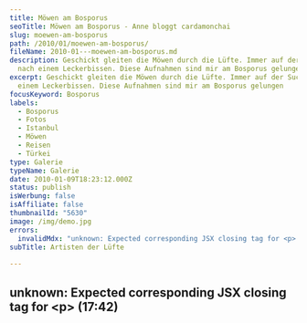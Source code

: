 ```yaml
---
title: Möwen am Bosporus
seoTitle: Möwen am Bosporus - Anne bloggt cardamonchai
slug: moewen-am-bosporus
path: /2010/01/moewen-am-bosporus/
fileName: 2010-01---moewen-am-bosporus.md
description: Geschickt gleiten die Möwen durch die Lüfte. Immer auf der Suche
  nach einem Leckerbissen. Diese Aufnahmen sind mir am Bosporus gelungen.
excerpt: Geschickt gleiten die Möwen durch die Lüfte. Immer auf der Suche nach
  einem Leckerbissen. Diese Aufnahmen sind mir am Bosporus gelungen
focusKeyword: Bosporus
labels:
  - Bosporus
  - Fotos
  - Istanbul
  - Möwen
  - Reisen
  - Türkei
type: Galerie
typeName: Galerie
date: 2010-01-09T18:23:12.000Z
status: publish
isWerbung: false
isAffiliate: false
thumbnailId: "5630"
image: /img/demo.jpg
errors:
  invalidMdx: "unknown: Expected corresponding JSX closing tag for <p> (17:42)"
subTitle: Artisten der Lüfte
  
---
```


## unknown: Expected corresponding JSX closing tag for &lt;p> (17:42)

<!--
Diese Aufnahmen sind mir im Januar 2010 in Istanbul gelungen.

[myflickr tag="anneseagullsistanbul2009"]

<blockquote>## Die Möwen
Die Möwen sehen alle aus,
als ob sie Emma hießen.
Sie tragen einen weißen Flaus
und sind mit Schrot zu schießen.

Ich schieße keine Möwe tot, ich laß sie lieber leben - und füttre sie mit
Roggenbrot und rötlichen Zibeben.

Oh Mensch, du wirst nie nebenbei der Möwe Flug erreichen. Wofern du Emma
heißest, sei zufrieden, ihr zu gleichen.</blockquote>## Wegweiser Möwen1. Möwen
am Bosporus (Januar 2010)

1.  [Zurück nach St. Peter Ording (Juli 2015)](/2015/07/zurueck-nach-st-peter-ording/)
1.  [St. Peter Ording - Perle an der Nordsee (August 2015)](/2015/08/st-peter-ording/)
1.  [Birdwatching am Timmendorfer Strand (November 2015)](/2015/11/birdwatching-am-timmendorfer-strand/)
1.  [Die Möwe, Kiel (November 2015)](/2015/11/die-moewe/)
1.  [Möwen auf der Brücke (Januar 2016)](/2016/01/moewen-auf-der-bruecke/)
1.  [Sommer auf der Ostsee - Möwen vor Helsinki (Juni 2016)](/2016/07/sommer-auf-der-ostsee-travemuende-helsinki/)
1.  [Seevögel in Helsinki - Auf jeder Statue eine Möwe (Juni 2016)](/2016/08/auf-jeder-statue-eine-moewe/)
1.  [Möwen in Dublin - Bunte Bilderserie mit original Irischen Seevögeln (September 2017)](/2017/10/moewen-in-dublin/)
1.  [Möwe am Wasser](/2018/01/moewe-am-wasser/)
1.  [Birds Of Westport](/2018/05/birds-of-westport/)

-->

  